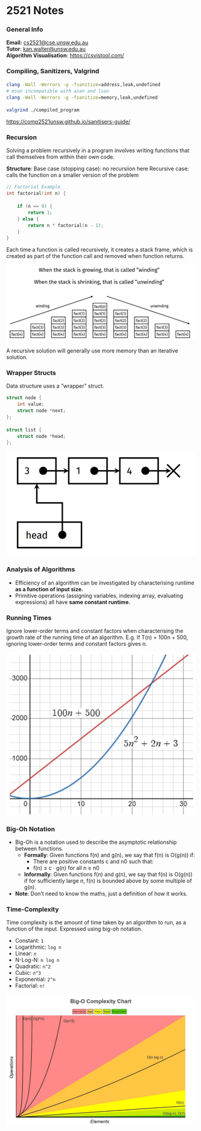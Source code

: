 # 2521 Notes
### General Info 
**Email:** cs2521@cse.unsw.edu.au  
**Tutor**: kan.walter@unsw.edu.au  
**Algorithm Visualisation**: https://csvistool.com/ 

### Compiling, Sanitizers, Valgrind
```bash
clang -Wall -Werrors -g -fsanitize=address,leak,undefined
# msan incompatible with asan and lsan
clang -Wall -Werrors -g -fsanitize=memory,leak,undefined

valgrind ./compiled_program
```
https://comp2521unsw.github.io/sanitisers-guide/

### Recursion 
Solving a problem recursively in a program involves writing functions that call themselves from within their own code.

**Structure**: 
Base case (stopping case): no recursiion here
Recursive case: calls the function on a smaller version of the problem

```c
// Factorial Example
int factorial(int n) {

	if (n == 0) {
		return 1;
	} else {
		return n * factorial(n - 1);
	}
}
```

Each time a function is called recursively, it creates a stack frame, which is created as part of the function call and removed when function returns.

<img src="./images/recursion-images.png" width="500" height="auto">

A recursive solution will generally use more memory than an iterative solution.

### Wrapper Structs
Data structure uses a ”wrapper” struct.

```c
struct node {
	int value;
	struct node *next;
};

struct list {
	struct node *head;
};
```
<img src="./images/wrapper-structs.png" width="500" height="auto">

### Analysis of Algorithms
- Efficiency of an algorithm can be investigated by characterising runtime **as a function of input size.**
- Primitive operations (assigning variables, indexing array, evaluating expressions) all have **same constant runtime.**

### Running Times
Ignore lower-order terms and constant factors when characterising the growth rate of the running time of an algorithm. E.g. If T(n) = 100n + 500, ignoring lower-order terms and constant factors gives n.

<img src="./images/analysis-of-algorithms.png" width="500" height="auto">

### Big-Oh Notation
- Big-Oh is a notation used to describe the asymptotic relationship between functions. 
    - **Formally**:
    Given functions f(n) and g(n), we say that f(n) is O(g(n)) if:  
  		- There are positive constants c and n0 such that:
    	- f(n) ≤ c · g(n) for all n ≥ n0    
    - **Informally**:
    Given functions f(n) and g(n), we say that f(n) is O(g(n)) if for sufficiently
    large n, f(n) is bounded above by some multiple of g(n).
- **Note**: Don’t need to know the maths, just a definition of how it works.

### Time-Complexity
Time complexity is the amount of time taken by an algorithm to run, as a function of the input. Expressed using big-oh notation.

- Constant: `1`
- Logarithmic: `log n`
- Linear: `n`
- N-Log-N: `n log n`
- Quadratic: `n^2`
- Cubic: `n^3`
- Exponential: `2^n`
- Factorial: `n!` 
  
<img src="./images/big-o .jpeg" width="500" height="auto">

